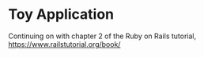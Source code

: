 # Toy Application

Continuing on with chapter 2 of the Ruby on Rails tutorial,
https://www.railstutorial.org/book/